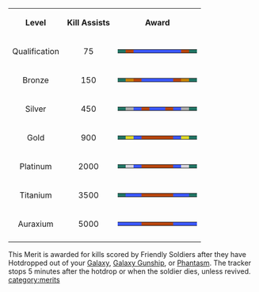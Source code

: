 <table>
<tbody>
<tr class="odd">
<td style="text-align: center;"><p><b>Level</b></p></td>
<td style="text-align: center;"><p><b>Kill Assists</b></p></td>
<td style="text-align: center;"><p><b>Award</b></p></td>
</tr>
<tr class="even">
<td style="text-align: center;"><p>Qualification</p></td>
<td style="text-align: center;"><p>75</p></td>
<td style="text-align: center;"><table class="bigmerit">
<tr>
<td bgcolor="#217464">
</td>
<td bgcolor="#B6450E">
</td>
<td bgcolor="#3B57FE">
</td>
<td bgcolor="#3B57FE">
</td>
<td bgcolor="#3B57FE">
</td>
<td bgcolor="#3B57FE">
</td>
<td bgcolor="#3B57FE">
</td>
<td bgcolor="#3B57FE">
</td>
<td bgcolor="#B6450E">
</td>
<td bgcolor="#217464">
</td>
</tr>
</table></td>
</tr>
<tr class="odd">
<td style="text-align: center;"><p>Bronze</p></td>
<td style="text-align: center;"><p>150</p></td>
<td style="text-align: center;"><table class="bigmerit">
<tr>
<td bgcolor="#217464">
</td>
<td bgcolor="#C58200">
</td>
<td bgcolor="#B6450E">
</td>
<td bgcolor="#3B57FE">
</td>
<td bgcolor="#3B57FE">
</td>
<td bgcolor="#3B57FE">
</td>
<td bgcolor="#3B57FE">
</td>
<td bgcolor="#B6450E">
</td>
<td bgcolor="#C58200">
</td>
<td bgcolor="#217464">
</td>
</tr>
</table></td>
</tr>
<tr class="even">
<td style="text-align: center;"><p>Silver</p></td>
<td style="text-align: center;"><p>450</p></td>
<td style="text-align: center;"><table class="bigmerit">
<tr>
<td bgcolor="#217464">
</td>
<td bgcolor="#AAAAAA">
</td>
<td bgcolor="#3B57FE">
</td>
<td bgcolor="#B6450E">
</td>
<td bgcolor="#3B57FE">
</td>
<td bgcolor="#3B57FE">
</td>
<td bgcolor="#B6450E">
</td>
<td bgcolor="#3B57FE">
</td>
<td bgcolor="#AAAAAA">
</td>
<td bgcolor="#217464">
</td>
</tr>
</table></td>
</tr>
<tr class="odd">
<td style="text-align: center;"><p>Gold</p></td>
<td style="text-align: center;"><p>900</p></td>
<td style="text-align: center;"><table class="bigmerit">
<tr>
<td bgcolor="#217464">
</td>
<td bgcolor="#DFD928">
</td>
<td bgcolor="#3B57FE">
</td>
<td bgcolor="#B6450E">
</td>
<td bgcolor="#B6450E">
</td>
<td bgcolor="#B6450E">
</td>
<td bgcolor="#B6450E">
</td>
<td bgcolor="#3B57FE">
</td>
<td bgcolor="#DFD928">
</td>
<td bgcolor="#217464">
</td>
</tr>
</table></td>
</tr>
<tr class="even">
<td style="text-align: center;"><p>Platinum</p></td>
<td style="text-align: center;"><p>2000</p></td>
<td style="text-align: center;"><table class="bigmerit">
<tr>
<td bgcolor="#217464">
</td>
<td bgcolor="#D8D5DC">
</td>
<td bgcolor="#3B57FE">
</td>
<td bgcolor="#B6450E">
</td>
<td bgcolor="#B6450E">
</td>
<td bgcolor="#B6450E">
</td>
<td bgcolor="#B6450E">
</td>
<td bgcolor="#3B57FE">
</td>
<td bgcolor="#D8D5DC">
</td>
<td bgcolor="#217464">
</td>
</tr>
</table></td>
</tr>
<tr class="odd">
<td style="text-align: center;"><p>Titanium</p></td>
<td style="text-align: center;"><p>3500</p></td>
<td style="text-align: center;"><table class="bigmerit">
<tr>
<td bgcolor="#217464">
</td>
<td bgcolor="#3B57FE">
</td>
<td bgcolor="#3B57FE">
</td>
<td bgcolor="#B6450E">
</td>
<td bgcolor="#B6450E">
</td>
<td bgcolor="#B6450E">
</td>
<td bgcolor="#B6450E">
</td>
<td bgcolor="#3B57FE">
</td>
<td bgcolor="#3B57FE">
</td>
<td bgcolor="#217464">
</td>
</tr>
</table></td>
</tr>
<tr class="even">
<td style="text-align: center;"><p>Auraxium</p></td>
<td style="text-align: center;"><p>5000</p></td>
<td style="text-align: center;"><table class="bigmerit">
<tr>
<td bgcolor="#3B57FE">
</td>
<td bgcolor="#3B57FE">
</td>
<td bgcolor="#3B57FE">
</td>
<td bgcolor="#B6450E">
</td>
<td bgcolor="#B6450E">
</td>
<td bgcolor="#B6450E">
</td>
<td bgcolor="#B6450E">
</td>
<td bgcolor="#3B57FE">
</td>
<td bgcolor="#3B57FE">
</td>
<td bgcolor="#3B57FE">
</td>
</tr>
</table></td>
</tr>
<tr class="odd">
<td style="text-align: center;"></td>
<td style="text-align: center;"></td>
<td style="text-align: center;"></td>
</tr>
</tbody>
</table>

This Merit is awarded for kills scored by Friendly Soldiers after they
have Hotdropped out of your [Galaxy](/Galaxy "wikilink"), [Galaxy
Gunship](/Galaxy_Gunship "wikilink"), or [Phantasm](/Phantasm "wikilink").
The tracker stops 5 minutes after the hotdrop or when the soldier dies,
unless revived. [category:merits](/category:merits "wikilink")
